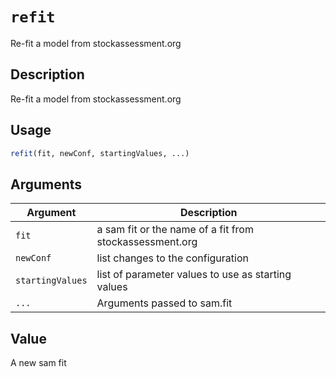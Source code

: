 # `refit`

Re-fit a model from stockassessment.org


## Description

Re-fit a model from stockassessment.org


## Usage

```r
refit(fit, newConf, startingValues, ...)
```


## Arguments

Argument      |Description
------------- |----------------
`fit`     |     a sam fit or the name of a fit from stockassessment.org
`newConf`     |     list changes to the configuration
`startingValues`     |     list of parameter values to use as starting values
`...`     |     Arguments passed to sam.fit


## Value

A new sam fit



